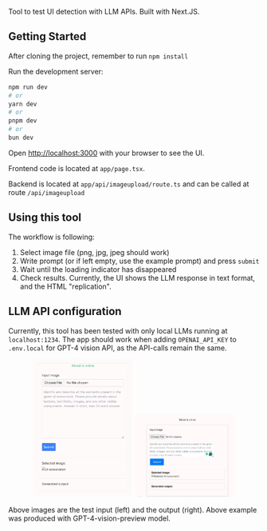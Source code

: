 Tool to test UI detection with LLM APIs. Built with Next.JS.

## Getting Started

After cloning the project, remember to run `npm install`

Run the development server:

```bash
npm run dev
# or
yarn dev
# or
pnpm dev
# or
bun dev
```

Open [http://localhost:3000](http://localhost:3000) with your browser to see the UI.

Frontend code is located at `app/page.tsx`.

Backend is located at `app/api/imageupload/route.ts` and can be called at route `/api/imageupload`

## Using this tool

The workflow is following:

1. Select image file (png, jpg, jpeg should work)
2. Write prompt (or if left empty, use the example prompt) and press `submit`
3. Wait until the loading indicator has disappeared
4. Check results. Currently, the UI shows the LLM response in text format, and the HTML "replication".

## LLM API configuration

Currently, this tool has been tested with only local LLMs running at `localhost:1234`. The app should work when adding `OPENAI_API_KEY` to `.env.local` for GPT-4 vision API, as the API-calls remain the same.

<!-- HTML syntax -->
<p align="center">
  <img src="/public/test_tui.png" width="40%" style="max-width: 300px;" alt="test input image">

  <img src="/public/Capture.JPG" width="40%" style="max-width: 300px;" alt="test output image">
</p>
Above images are the test input (left) and the output (right). Above example was produced with GPT-4-vision-preview model.